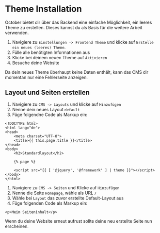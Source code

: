 # Theme Installation

October bietet dir über das Backend eine einfache Möglichkeit, ein leeres Theme zu erstellen. Dieses kannst du als Basis für die weitere Arbeit verwenden.

1. Navigiere zu `Einstellungen -> Frontend Theme` und klicke auf `Erstelle ein neues (leeres) Theme`.
1. Fülle alle benötigten Informationen aus
1. Klicke bei deinem neuen Theme auf `Aktivieren`
1. Besuche deine Website

Da dein neues Theme überhaupt keine Daten enthält, kann das CMS dir momentan nur eine Fehlerseite anzeigen.

## Layout und Seiten erstellen

1. Navigiere zu `CMS -> Layouts` und klicke auf `Hinzufügen`
1. Nenne dein neues Layout `default`
1. Füge folgendne Code als Markup ein:

```twig
<!DOCTYPE html>
<html lang="de">
<head>
	<meta charset="UTF-8">
	<title>{{ this.page.title }}</title>
</head>
<body>
	<h2>Standardlayout</h2>

	{% page %}

	<script src="{{ [ '@jquery', '@framework' ] | theme }}"></script>
</body>
</html>
```

1. Navigiere zu `CMS -> Seiten` und Klicke auf `Hinzufügen`
1. Nenne die Seite `Homepage`, wähle als URL `/`
1. Wähle bei `Layout` das zuvor erstellte Default-Layout aus
1. Füge folgenden Code als Markup ein:

```twig
<p>Mein Seiteninhalt</p>
```

Wenn du deine Website erneut aufrust sollte deine neu erstellte Seite nun erscheinen.
